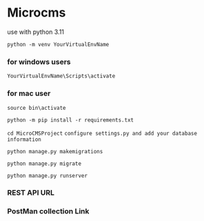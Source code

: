 # Microcms

use with python 3.11

`python -m venv YourVirtualEnvName`

### for windows users
`YourVirtualEnvName\Scripts\activate` 

### for mac user
`source bin\activate` 


`python -m pip install -r requirements.txt`

`cd MicroCMSProject`
`configure settings.py and add your database information`

`python manage.py makemigrations` 

`python manage.py migrate`

`python manage.py runserver`

### REST API URL


### PostMan collection Link




